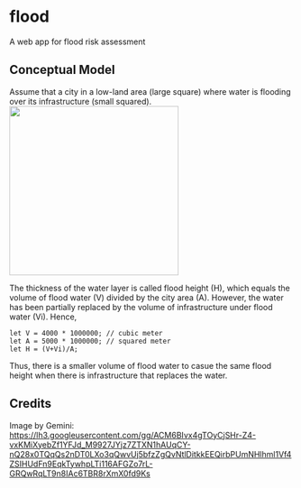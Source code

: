 # flood
A web app for flood risk assessment

## Conceptual Model
Assume that a city in a low-land area (large square) where water is flooding over its infrastructure (small squared).         
<img src="https://kietpawpan.github.io/flood/flood.jpg" width="300" height="300">

The thickness of the water layer is called flood height (H), which equals the volume of flood water (V) divided by the city area (A). However, the water has been partially replaced by the volume of infrastructure under flood water (Vi). Hence,

```
let V = 4000 * 1000000; // cubic meter
let A = 5000 * 1000000; // squared meter
let H = (V+Vi)/A;

```
Thus, there is a smaller volume of flood water to casue the same flood height when there is infrastructure that replaces the water. 

## Credits
Image by Gemini: https://lh3.googleusercontent.com/gg/ACM6BIvx4gTOyCjSHr-Z4-vxKMiXyebZf1YFJd_M9927JYjz7ZTXN1hAUqCY-nQ28x0TQqQs2nDT0LXo3qQwvUj5bfzZgQvNtlDitkkEEQirbPUmNHlhml1Vf4ZSIHUdFn9EqkTywhpLTi116AFGZo7rL-GRQwRqLT9n8IAc6TBR8rXmX0fd9Ks
